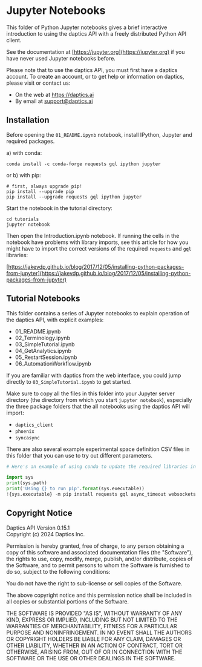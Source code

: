 # Jupyter Notebooks

This folder of Python Jupyter notebooks gives a brief interactive introduction
to using the daptics API with a freely distributed Python API client.

See the documentation at [https://jupyter.org](https://jupyter.org) if you have never used
Jupyter notebooks before.

Please note that to use the daptics API, you must first have a daptics account.
To create an account, or to get help or information on daptics, please visit or contact us:

* On the web at <a href="https://daptics.ai">https://daptics.ai    
* By email at [support@daptics.ai](mailto:support@daptics.ai)


## Installation

Before opening the `01_README.ipynb` notebook, install IPython, Jupyter and required packages.

a) with conda:

```
conda install -c conda-forge requests gql ipython jupyter
```

or b) with pip:

```
# first, always upgrade pip!
pip install --upgrade pip
pip install --upgrade requests gql ipython jupyter
```

Start the notebook in the tutorial directory:

```
cd tutorials
jupyter notebook
```

Then open the Introduction.ipynb notebook. If running the cells in the notebook have
problems with library imports, see this article for how you might have to import the
correct versions of the required `requests` and `gql` libraries:

[https://jakevdp.github.io/blog/2017/12/05/installing-python-packages-from-jupyter](https://jakevdp.github.io/blog/2017/12/05/installing-python-packages-from-jupyter)


## Tutorial Notebooks

This folder contains a series of Jupyter notebooks to explain operation of the daptics API, with explicit examples:

* 01_README.ipynb
* 02_Terminology.ipynb
* 03_SimpleTutorial.ipynb
* 04_GetAnalytics.ipynb
* 05_RestartSession.ipynb
* 06_AutomationWorkflow.ipynb

If you are familiar with daptics from the web interface, you could jump directly to `03_SimpleTutorial.ipynb` to get started.

Make sure to copy all the files in this folder into your
Jupyter server directory (the directory from which you start `jupyter notebook`), especially the three package folders that the all notebooks using the daptics API  will import:

* `daptics_client`
* `phoenix`
* `syncasync`

There are also several example experimental space definition CSV files in this
folder that you can use to try out different parameters.

```python
# Here's an example of using conda to update the required libraries in Jupyter-land.

import sys
print(sys.path)
print('Using {} to run pip'.format(sys.executable))
!{sys.executable} -m pip install requests gql async_timeout websockets
```

## Copyright Notice

Daptics API Version 0.15.1  
Copyright (c) 2024 Daptics Inc.

Permission is hereby granted, free of charge, to any person obtaining a copy of this software
and associated documentation files (the "Software"), the rights to use, copy, modify, merge,
publish, and/or distribute, copies of the Software, and to permit persons to whom the Software
is furnished to do so, subject to the following conditions:

You do not have the right to sub-license or sell copies of the Software.

The above copyright notice and this permission notice shall be included in all copies or
substantial portions of the Software.

THE SOFTWARE IS PROVIDED "AS IS", WITHOUT WARRANTY OF ANY KIND, EXPRESS OR IMPLIED, INCLUDING
BUT NOT LIMITED TO THE WARRANTIES OF MERCHANTABILITY, FITNESS FOR A PARTICULAR PURPOSE AND
NONINFRINGEMENT. IN NO EVENT SHALL THE AUTHORS OR COPYRIGHT HOLDERS BE LIABLE FOR ANY CLAIM,
DAMAGES OR OTHER LIABILITY, WHETHER IN AN ACTION OF CONTRACT, TORT OR OTHERWISE, ARISING FROM,
OUT OF OR IN CONNECTION WITH THE SOFTWARE OR THE USE OR OTHER DEALINGS IN THE SOFTWARE.
